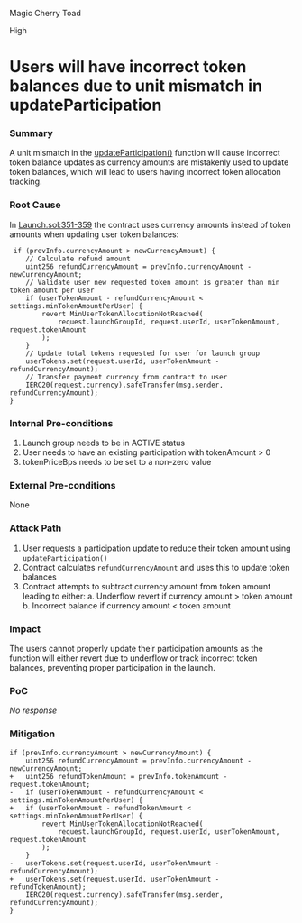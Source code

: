 Magic Cherry Toad

High

# Users will have incorrect token balances due to unit mismatch in updateParticipation

### Summary

A unit mismatch in the [updateParticipation()](https://github.com/sherlock-audit/2025-02-rova/blob/main/rova-contracts/src/Launch.sol#L312-L397) function will cause incorrect token balance updates as currency amounts are mistakenly used to update token balances, which will lead to users having incorrect token allocation tracking.

### Root Cause

In [Launch.sol:351-359](https://github.com/sherlock-audit/2025-02-rova/blob/main/rova-contracts/src/Launch.sol#L351-L359) the contract uses currency amounts instead of token amounts when updating user token balances:
```solidity
 if (prevInfo.currencyAmount > newCurrencyAmount) {
    // Calculate refund amount
    uint256 refundCurrencyAmount = prevInfo.currencyAmount - newCurrencyAmount;
    // Validate user new requested token amount is greater than min token amount per user 
    if (userTokenAmount - refundCurrencyAmount < settings.minTokenAmountPerUser) {
        revert MinUserTokenAllocationNotReached(
            request.launchGroupId, request.userId, userTokenAmount, request.tokenAmount
        );
    }
    // Update total tokens requested for user for launch group
    userTokens.set(request.userId, userTokenAmount - refundCurrencyAmount);
    // Transfer payment currency from contract to user 
    IERC20(request.currency).safeTransfer(msg.sender, refundCurrencyAmount);
}
```


### Internal Pre-conditions

1. Launch group needs to be in ACTIVE status
2. User needs to have an existing participation with tokenAmount > 0
3. tokenPriceBps needs to be set to a non-zero value

### External Pre-conditions

None

### Attack Path

1. User requests a participation update to reduce their token amount using `updateParticipation()`
2. Contract calculates `refundCurrencyAmount` and uses this to update token balances
3. Contract attempts to subtract currency amount from token amount leading to either:
 a. Underflow revert if currency amount > token amount
 b. Incorrect balance if currency amount < token amount

### Impact

The users cannot properly update their participation amounts as the function will either revert due to underflow or track incorrect token balances, preventing proper participation in the launch.

### PoC

_No response_

### Mitigation

```solidity
if (prevInfo.currencyAmount > newCurrencyAmount) {
    uint256 refundCurrencyAmount = prevInfo.currencyAmount - newCurrencyAmount;
+   uint256 refundTokenAmount = prevInfo.tokenAmount - request.tokenAmount;
-   if (userTokenAmount - refundCurrencyAmount < settings.minTokenAmountPerUser) {
+   if (userTokenAmount - refundTokenAmount < settings.minTokenAmountPerUser) {
        revert MinUserTokenAllocationNotReached(
            request.launchGroupId, request.userId, userTokenAmount, request.tokenAmount
        );
    }
-   userTokens.set(request.userId, userTokenAmount - refundCurrencyAmount);
+   userTokens.set(request.userId, userTokenAmount - refundTokenAmount);
    IERC20(request.currency).safeTransfer(msg.sender, refundCurrencyAmount);
}
```